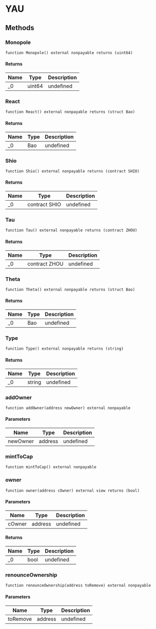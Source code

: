 # YAU









## Methods

### Monopole

```solidity
function Monopole() external nonpayable returns (uint64)
```






#### Returns

| Name | Type | Description |
|---|---|---|
| _0 | uint64 | undefined |

### React

```solidity
function React() external nonpayable returns (struct Bao)
```






#### Returns

| Name | Type | Description |
|---|---|---|
| _0 | Bao | undefined |

### Shio

```solidity
function Shio() external nonpayable returns (contract SHIO)
```






#### Returns

| Name | Type | Description |
|---|---|---|
| _0 | contract SHIO | undefined |

### Tau

```solidity
function Tau() external nonpayable returns (contract ZHOU)
```






#### Returns

| Name | Type | Description |
|---|---|---|
| _0 | contract ZHOU | undefined |

### Theta

```solidity
function Theta() external nonpayable returns (struct Bao)
```






#### Returns

| Name | Type | Description |
|---|---|---|
| _0 | Bao | undefined |

### Type

```solidity
function Type() external nonpayable returns (string)
```






#### Returns

| Name | Type | Description |
|---|---|---|
| _0 | string | undefined |

### addOwner

```solidity
function addOwner(address newOwner) external nonpayable
```





#### Parameters

| Name | Type | Description |
|---|---|---|
| newOwner | address | undefined |

### mintToCap

```solidity
function mintToCap() external nonpayable
```






### owner

```solidity
function owner(address cOwner) external view returns (bool)
```





#### Parameters

| Name | Type | Description |
|---|---|---|
| cOwner | address | undefined |

#### Returns

| Name | Type | Description |
|---|---|---|
| _0 | bool | undefined |

### renounceOwnership

```solidity
function renounceOwnership(address toRemove) external nonpayable
```





#### Parameters

| Name | Type | Description |
|---|---|---|
| toRemove | address | undefined |




